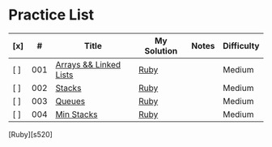# Practice List


| [x] | #   | Title                          | My Solution  | Notes | Difficulty |
| --- | --- | ------------------------------ | ------------ | ----- | ---------- |
| [ ] | 001 | [Arrays && Linked Lists][p000] | [Ruby][p000] |       | Medium     |
| [ ] | 002 | [Stacks][p001]                 | [Ruby][p001] |       | Medium     |
| [ ] | 003 | [Queues][p002]                 | [Ruby][p002] |       | Medium     |
| [ ] | 004 | [Min Stacks][p003]             | [Ruby][p003] |       | Medium     |


[p000]:https://repl.it/@simandebvu/data-structures-algorithms#src/data-structures/LINKED%20LISTS/linked_list.rb
[p001]:https://repl.it/@simandebvu/data-structures-algorithms#src/data-structures/STACKS/[ARRAY]%20Stacks.rb
[p002]:https://repl.it/@simandebvu/data-structures-algorithms#src/data-structures/QUEUES/[LINKED%20LISTS]%20Queues.rb
[p003]:https://repl.it/@simandebvu/data-structures-algorithms#src/data-structures/STACKS/[LINKED%20LISTS]%20Stacks.rb
[Ruby][s520]